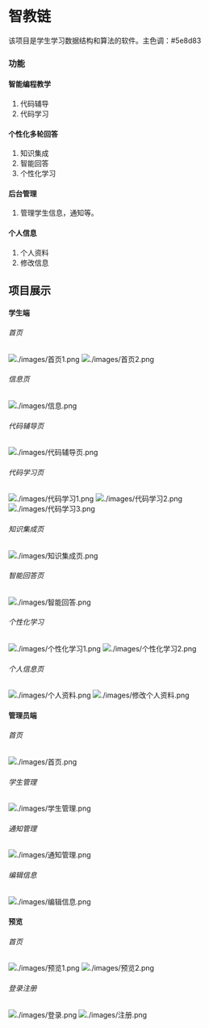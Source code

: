 # 智教链

该项目是学生学习数据结构和算法的软件。主色调：#5e8d83

### 功能

#### 智能编程教学

1. 代码辅导
2. 代码学习

#### 个性化多轮回答

1. 知识集成
2. 智能回答
3. 个性化学习

#### 后台管理

1. 管理学生信息，通知等。

#### 个人信息

1. 个人资料
2. 修改信息

## 项目展示

#### 学生端

###### 首页

![./images/首页1.png](/public/images/首页1.png)
![./images/首页2.png](\public\images\首页2.png)

###### 信息页

![./images/信息.png](\public\images\信息.png)

###### 代码辅导页

![./images/代码辅导页.png](\public\images\代码辅导页.png)

###### 代码学习页

![./images/代码学习1.png](\public\images\代码学习1.png)
![./images/代码学习2.png](\public\images\代码学习2.png)
![./images/代码学习3.png](\public\images\代码学习3.png)

###### 知识集成页

![./images/知识集成页.png](\public\images\知识集成页.png)

###### 智能回答页

![./images/智能回答.png](\public\images\智能回答.png)

###### 个性化学习

![./images/个性化学习1.png](\public\images\个性化学习1.png)
![./images/个性化学习2.png](\public\images\个性化学习2.png)

###### 个人信息页

![./images/个人资料.png](\public\images\个人资料.png)
![./images/修改个人资料.png](\public\images\修改个人资料.png)

#### 管理员端

###### 首页

![./images/首页.png](\public\images\首页.png)

###### 学生管理

![./images/学生管理.png](\public\images\学生管理.png)

###### 通知管理

![./images/通知管理.png](\public\images\通知管理.png)

###### 编辑信息

![./images/编辑信息.png](\public\images\编辑信息.png)

#### 预览

###### 首页

![./images/预览1.png](\public\images\预览1.png)
![./images/预览2.png](\public\images\预览2.png)

###### 登录注册

![./images/登录.png](\public\images\登录.png)
![./images/注册.png](\public\images\注册.png)
